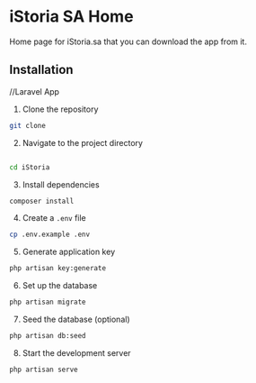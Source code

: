 # iStoria SA Home

Home page for iStoria.sa that you can download the app from it.


## Installation

//Laravel App

1. Clone the repository
```bash
git clone
```

2. Navigate to the project directory
```bash

cd iStoria
```

3. Install dependencies
```bash
composer install
```

4. Create a `.env` file
```bash
cp .env.example .env
```

5. Generate application key
```bash
php artisan key:generate
```

6. Set up the database
```bash
php artisan migrate
```

7. Seed the database (optional)
```bash
php artisan db:seed
```

8. Start the development server
```bash
php artisan serve
```


